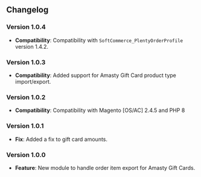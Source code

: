 ## Changelog

### Version 1.0.4
- **Compatibility**: Compatibility with `SoftCommerce_PlentyOrderProfile` version 1.4.2.

### Version 1.0.3
- **Compatibility**: Added support for Amasty Gift Card product type import/export.

### Version 1.0.2
- **Compatibility**: Compatibility with Magento [OS/AC] 2.4.5 and PHP 8

### Version 1.0.1
- **Fix**: Added a fix to gift card amounts.

### Version 1.0.0
- **Feature**: New module to handle order item export for Amasty Gift Cards.

